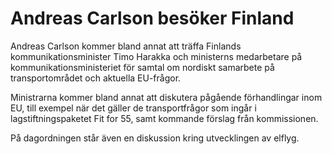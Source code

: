 # Andreas Carlson besöker Finland

Andreas Carlson kommer bland annat att träffa Finlands kommunikationsminister Timo Harakka och ministerns medarbetare på kommunikationsministeriet för samtal om nordiskt samarbete på transportområdet och aktuella EU-frågor.

Ministrarna kommer bland annat att diskutera pågående förhandlingar inom EU, till exempel när det gäller de transportfrågor som ingår i lagstiftningspaketet Fit for 55, samt kommande förslag från kommissionen.

På dagordningen står även en diskussion kring utvecklingen av elflyg.
